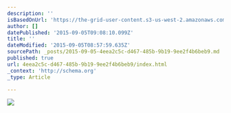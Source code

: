 ```yaml
---
description: ''
isBasedOnUrl: 'https://the-grid-user-content.s3-us-west-2.amazonaws.com/197add71-abc2-4927-983e-bdca1ae9b26b.jpg'
author: []
datePublished: '2015-09-05T09:08:10.099Z'
title: ''
dateModified: '2015-09-05T08:57:59.635Z'
sourcePath: _posts/2015-09-05-4eea2c5c-d467-485b-9b19-9ee2f4b6beb9.md
published: true
url: 4eea2c5c-d467-485b-9b19-9ee2f4b6beb9/index.html
_context: 'http://schema.org'
_type: Article

---
```

![](https://the-grid-user-content.s3-us-west-2.amazonaws.com/197add71-abc2-4927-983e-bdca1ae9b26b.jpg)